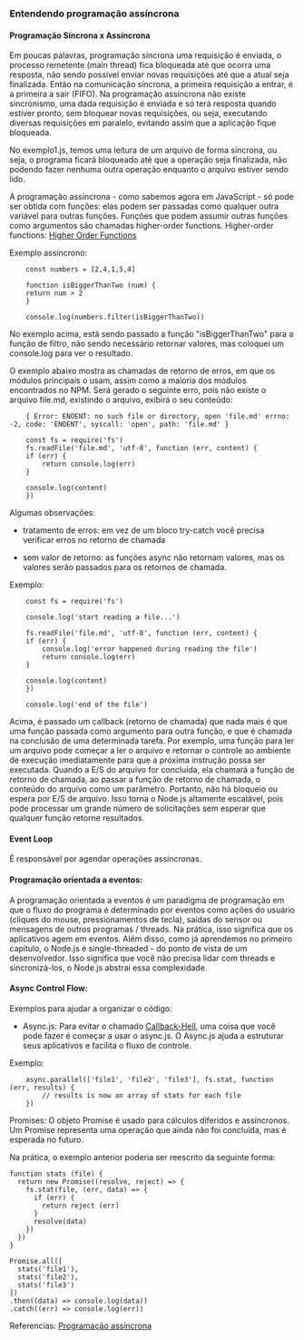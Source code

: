 ### Entendendo programação assíncrona

#### Programação Síncrona x Assíncrona
Em poucas palavras, programação síncrona uma requisição é enviada, o processo remetente (main thread) fica bloqueada até que ocorra uma resposta, não sendo possível enviar novas requisições até que a atual seja finalizada. Então na comunicação síncrona, a primeira requisição a entrar, é a primeira a sair (FIFO).
Na programação assíncrona não existe sincronismo, uma dada requisição é enviada e só terá resposta quando estiver pronto, sem bloquear novas requisições, ou seja, executando diversas requisições em paralelo, evitando assim que a aplicação fique bloqueada.

No exemplo1.js, temos uma leitura de um arquivo de forma síncrona, ou seja, o programa ficará bloqueado até que a operação seja finalizada, não podendo fazer nenhuma outra operação enquanto o arquivo estiver sendo lido.

A programação assíncrona - como sabemos agora em JavaScript - só pode ser obtida com funções: elas podem ser passadas como qualquer outra variável para outras funções. Funções que podem assumir outras funções como argumentos são chamadas higher-order functions. Higher-order functions: [Higher Order Functions](https://blog.risingstack.com/functional-ui-and-components-as-higher-order-functions/)

Exemplo assíncrono:
```
    const numbers = [2,4,1,5,4]

    function isBiggerThanTwo (num) {
    return num > 2
    }

    console.log(numbers.filter(isBiggerThanTwo))
```
No exemplo acima, está sendo passado a função "isBiggerThanTwo" para a função de filtro, não sendo necessário retornar valores, mas coloquei um console.log para ver o resultado.

O exemplo abaixo mostra as chamadas de retorno de erros, em que os módulos principais o usam, assim como a maioria dos módulos encontrados no NPM. Será gerado o seguinte erro, pois não existe o arquivo file.md, existindo o arquivo, exibirá o seu conteúdo: 

```
    { Error: ENOENT: no such file or directory, open 'file.md' errno: -2, code: 'ENOENT', syscall: 'open', path: 'file.md' }
```

```
    const fs = require('fs')
    fs.readFile('file.md', 'utf-8', function (err, content) {
    if (err) {
        return console.log(err)
    }

    console.log(content)
    })
```
Algumas observações:

* tratamento de erros: em vez de um bloco try-catch você precisa verificar erros no retorno de chamada

* sem valor de retorno: as funções async não retornam valores, mas os valores serão passados para os retornos de chamada.

Exemplo:
```
    const fs = require('fs')

    console.log('start reading a file...')

    fs.readFile('file.md', 'utf-8', function (err, content) {
    if (err) {
        console.log('error happened during reading the file')
        return console.log(err)
    }

    console.log(content)
    })

    console.log('end of the file')
```

Acima, é passado um callback (retorno de chamada) que nada mais é que uma função passada como argumento para outra função, e que é chamada na conclusão de uma determinada tarefa. Por exemplo, uma função para ler um arquivo pode começar a ler o arquivo e retornar o controle ao ambiente de execução imediatamente para que a próxima instrução possa ser executada. Quando a E/S do arquivo for concluída, ela chamará a função de retorno de chamada, ao passar a função de retorno de chamada, o conteúdo do arquivo como um parâmetro. Portanto, não há bloqueio ou espera por E/S de arquivo. Isso torna o Node.js altamente escalável, pois pode processar um grande número de solicitações sem esperar que qualquer função retorne resultados.

#### Event Loop
É responsável por agendar operações assíncronas. 

#### Programação orientada a eventos:

A programação orientada a eventos é um paradigma de programação em que o fluxo do programa é determinado por eventos como ações do usuário (cliques do mouse, pressionamentos de tecla), saídas do sensor ou mensagens de outros programas / threads. Na prática, isso significa que os aplicativos agem em eventos. Além disso, como já aprendemos no primeiro capítulo, o Node.js é single-threaded - do ponto de vista de um desenvolvedor. Isso significa que você não precisa lidar com threads e sincronizá-los, o Node.js abstrai essa complexidade.

#### Async Control Flow:
Exemplos para ajudar a organizar o código:

* Async.js:
Para evitar o chamado [Callback-Hell](http://callbackhell.com/), uma coisa que você pode fazer é começar a usar o async.js. O Async.js ajuda a estruturar seus aplicativos e facilita o fluxo de controle.

Exemplo:

```
    async.parallel(['file1', 'file2', 'file3'], fs.stat, function (err, results) {
        // results is now an array of stats for each file
    })
```

Promises:
O objeto Promise é usado para cálculos diferidos e assíncronos. Um Promise representa uma operação que ainda não foi concluída, mas é esperada no futuro.

Na prática, o exemplo anterior poderia ser reescrito da seguinte forma:
```
function stats (file) {
  return new Promise((resolve, reject) => {
    fs.stat(file, (err, data) => {
      if (err) {
        return reject (err)
      }
      resolve(data)
    })
  })
}

Promise.all([
  stats('file1'),
  stats('file2'),
  stats('file3')
])
.then((data) => console.log(data))
.catch((err) => console.log(err))
```


Referencias: [Programação assíncrona](https://blog.risingstack.com/node-hero-async-programming-in-node-js/)